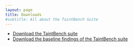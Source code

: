 ```yaml
---
layout: page
title: Downloads
#subtitle: All about the TaintBench Suite
---
```

- [Download the TaintBench suite](hhttps://github.com/TaintBench/TaintBench/releases/download/TaintBenchSuite/TaintBench.zip)
- [Download the baseline findings of the TaintBench suite](https://github.com/TaintBench/TaintBench/releases/download/TaintBenchSuite/findings.zip)
